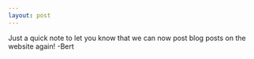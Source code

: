 ```yaml
---
layout: post
---
```

Just a quick note to let you know that we can now post blog posts on the website again!
-Bert

